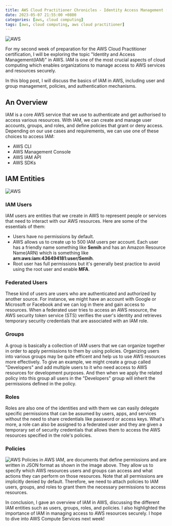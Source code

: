 ```yaml
---
title: AWS Cloud Practitioner Chronicles - Identity Access Management (IAM)
date: 2023-05-07 21:55:00 +0800
categories: [aws, cloud computing]
tags: [aws, cloud computing, aws cloud practitioner]
---
```


![AWS](https://d1.awsstatic.com/howitworks_IAM_110321.8b2290727bb2022d54416e099c87ad9dc64be5d5.jpg "AWS")

For my second week of preparation for the AWS Cloud Practitioner certification, I will be exploring the topic "Identity and Access Management(IAM)" in AWS. IAM is one of the most crucial aspects of cloud computing which enables organizations to manage access to AWS services and resources securely. 

In this blog post, I will discuss the basics of IAM in AWS, including user and group management, policies, and authentication mechanisms.

## An Overview

IAM is a core AWS service that we use to authenticate and get authorised to access various resources. With IAM, we can create and manage user accounts, groups, and roles, and define policies that grant or deny access. Depending on our use cases and requirements, we can use one of these choices to access IAM:

* AWS CLI
* AWS Management Console
* AWS IAM API
* AWS SDKs

## IAM Entities

![AWS](https://digitalcloud.training/wp-content/uploads/2022/02/iam-users-groups-roles-policies.png "AWS")

### IAM Users

IAM users are entities that we create in AWS to represent people or services that need to interact with our AWS resources. Here are some of the essentials of them:

* Users have no permissions by default.
* AWS allows us to create up to 500 IAM users per account. Each user has a friendly name something like **Semih** and has an Amazon Resource Name(ARN) which is something like **arn:aws:iam:436494181:user/Semih**.
* Root user has full permissions but it's generally best practice to avoid using the root user and enable **MFA**.

### Federated Users
These kind of users are users who are authenticated and authorized by another source. For instance, we might have an account with Google or Microsoft or Facebook and we can log in there and gain access to resources. When a federated user tries to access an AWS resource, the AWS security token service (STS) verifies the user's identity and retrieves temporary security credentials that are associated with an IAM role.

### Groups
A group is basically a collection of IAM users that we can organize together in order to apply permissions to them by using policies. Organizing users into various groups may be quite efficent and help us to use AWS resources more effectively. To give an example, we might create a group called "Developers" and add multiple users to it who need access to AWS resources for development purposes. And then when we apply the related policy into this group all users in the "Developers" group will inherit the permissions defined in the policy.

### Roles
Roles are also one of the identities and with them we can easily delegate specific permissions that can be assumed by users, apps, and services without the need to share credentials like password or access keys. What's more, a role can also be assigned to a federated user and they are given a temporary set of security credentials that allows them to access the AWS resources specified in the role's policies.

### Policies

![AWS](https://d2908q01vomqb2.cloudfront.net/22d200f8670dbdb3e253a90eee5098477c95c23d/2018/01/30/AR2_0118_a.png "AWS")
Policies in AWS IAM, are documents that define permissions and are written in JSON format as shown in the image above. They allow us to specify which AWS resources users and groups can access and what actions they can perform on those resources. Note that all permissions are implicitly denied by default. Therefore, we need to attach policies to IAM users, groups, and roles to grant them the necessary permissions to access resources.



In conclusion, I gave an overview of IAM in AWS, discussing the different IAM entities such as users, groups, roles, and policies. I also highlighted the importance of IAM in managing access to AWS resources securely. I hope to dive into AWS Compute Services next week!